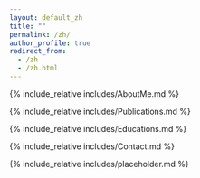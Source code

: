 ```yaml
---
layout: default_zh
title: ""
permalink: /zh/
author_profile: true
redirect_from:
  - /zh
  - /zh.html
---
```






<span class='anchor' id='about-me-zh'></span>

{% include_relative includes/AboutMe.md %}

{% include_relative includes/Publications.md %}

{% include_relative includes/Educations.md %}


{% include_relative includes/Contact.md %}

{% include_relative includes/placeholder.md %}


